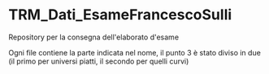 # TRM_Dati_EsameFrancescoSulli
Repository per la consegna dell'elaborato d'esame

Ogni file contiene la parte indicata nel nome, il punto 3 è stato diviso in due (il primo per universi piatti, il secondo per quelli curvi)
